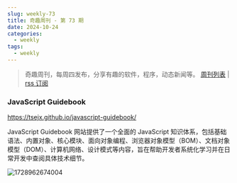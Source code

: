 ```yaml
---
slug: weekly-73
title: 奇趣周刊 - 第 73 期
date: 2024-10-24
categories:
  - weekly
tags:
  - weekly
---
```


> 奇趣周刊，每周四发布，分享有趣的软件，程序，动态新闻等。 [周刊列表](/categories/weekly/) | [rss 订阅](/categories/weekly/index.xml)

### JavaScript Guidebook

https://tsejx.github.io/javascript-guidebook/

JavaScript Guidebook 网站提供了一个全面的 JavaScript 知识体系，包括基础语法、内置对象、核心模块、面向对象编程、浏览器对象模型（BOM）、文档对象模型（DOM）、计算机网络、设计模式等内容，旨在帮助开发者系统化学习并在日常开发中查阅具体技术细节。

![1728962674004](https://imgurl.zishu.me/2024/10/1728962674004.webp)
